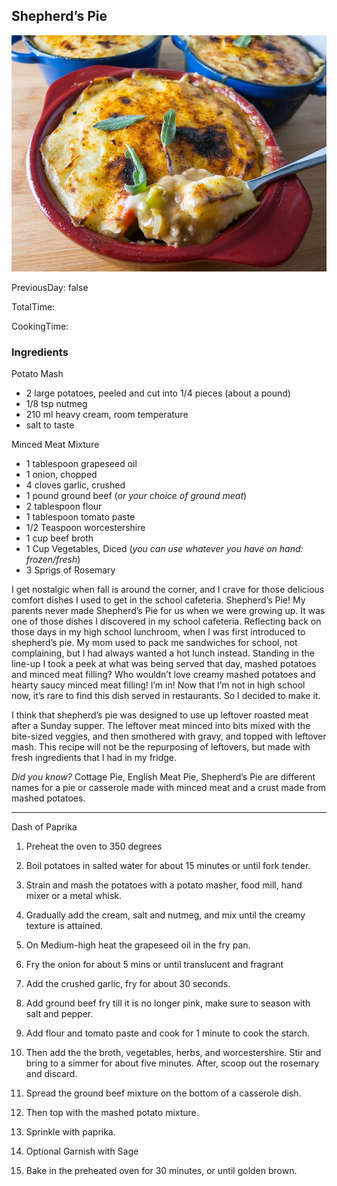 [title]: #()

## Shepherd’s Pie

[img]: #()

![](../docs/imgs/0021-shepherds-pie.webp)

[#url]:#()

[](https://www.sweetrehab.ca/post/easy-comfort-shepherd-s-pie)

[recipe-time]: #()

PreviousDay: false

TotalTime: 

CookingTime: 

[ingredients-content]: #()

### Ingredients

Potato Mash
* 2 large potatoes, peeled and cut into 1/4 pieces (about a pound)
* 1/8 tsp nutmeg
* 210 ml heavy cream, room temperature
* salt to taste

Minced Meat Mixture
* 1 tablespoon grapeseed  oil
* 1 onion, chopped
* 4 cloves garlic, crushed
* 1 pound ground beef (*or your choice of ground meat*)
* 2 tablespoon flour
* 1 tablespoon tomato paste
* 1/2 Teaspoon worcestershire
* 1 cup beef broth
* 1 Cup Vegetables, Diced (*you can use whatever you have on hand: frozen/fresh*)
* 3 Sprigs of Rosemary

[content]: #()


I get nostalgic when fall is around the corner, and I crave for those
delicious comfort dishes I used to get in the school cafeteria. Shepherd’s
Pie! My parents never made Shepherd’s Pie for us when we were growing up.
It was one of those dishes I discovered in my school cafeteria. Reflecting
back on those days in my high school lunchroom, when I was first introduced
to shepherd’s pie. My mom used to pack me sandwiches for school, not
complaining, but I had always wanted a hot lunch instead. Standing in the
line-up I took a peek at what was being served that day, mashed potatoes
and minced meat filling? Who wouldn’t love creamy mashed potatoes and
hearty saucy minced meat filling! I’m in! Now that I’m not in high school
now, it’s rare to find this dish served in restaurants. So I decided to
make it.

I think that shepherd’s pie was designed to use up leftover roasted meat
after a Sunday supper. The leftover meat minced into bits mixed with the
bite-sized veggies, and then smothered with gravy, and topped with leftover
mash. This recipe will not be the repurposing of leftovers, but made with
fresh ingredients that I had in my fridge.

*Did you know?* Cottage Pie, English Meat Pie, Shepherd’s Pie are different
names for a pie or casserole made with minced meat and a crust made from
mashed potatoes.

------------------------------

Dash of Paprika
1. Preheat
the oven to 350 degrees
2. Boil potatoes in salted water for about 15 minutes or until fork tender.
3. Strain
and mash the potatoes with a potato masher, food mill, hand mixer or a
metal whisk.
4. Gradually add the cream, salt and nutmeg, and mix until the creamy texture
is attained.
5. On
Medium-high heat the grapeseed oil in the fry pan.
6. Fry the
onion for about 5 mins or until translucent and fragrant
7. Add the
crushed garlic, fry for about 30 seconds.
8. Add
ground beef fry till it is no longer pink, make sure to season with salt
and pepper.
9. Add
flour and tomato paste and cook for 1 minute to cook the starch.
10. Then
add the the broth, vegetables, herbs, and worcestershire. Stir and bring to
a simmer for about five minutes. After, scoop out the rosemary and discard.
11. Spread
the ground beef mixture on the bottom of a casserole dish.
12. Then
top with the mashed potato mixture.
13. Sprinkle with paprika.

14. Optional Garnish with Sage
14. Bake in the preheated oven for 30 minutes, or until golden brown.
